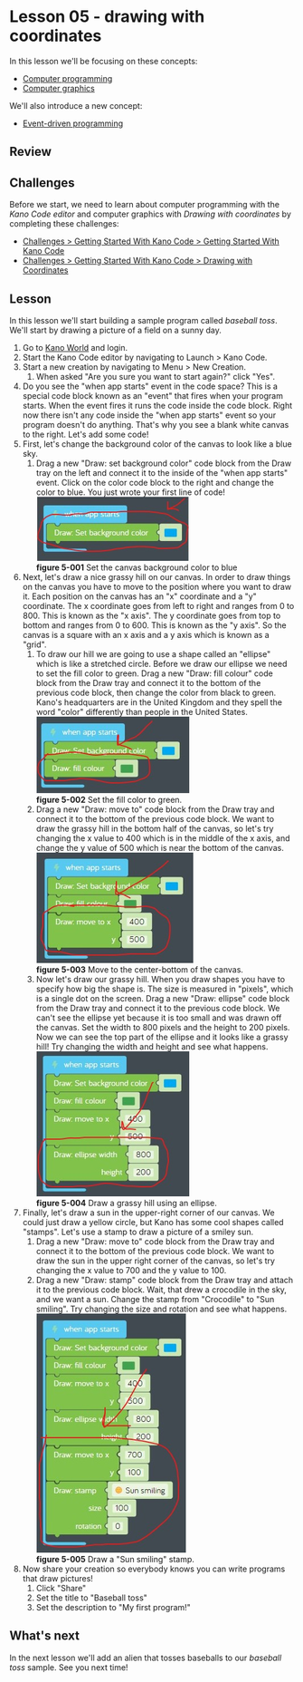 # Lesson 05 - drawing with coordinates

In this lesson we'll be focusing on these concepts:

* [Computer programming](https://en.wikipedia.org/wiki/Computer_programming)
* [Computer graphics](https://en.wikipedia.org/wiki/Computer_graphics)

We'll also introduce a new concept:

* [Event-driven programming](https://en.wikipedia.org/wiki/Event-driven_programming)

## Review

## Challenges

Before we start, we need to learn about computer programming with the *Kano Code editor* and computer graphics with *Drawing with coordinates* by completing these challenges:

* [Challenges > Getting Started With Kano Code > Getting Started With Kano Code](https://code.kano.me/challenge/CLUB01/CLUB01_00_intro)
* [Challenges > Getting Started With Kano Code > Drawing with Coordinates](https://code.kano.me/challenge/CLUB01/CLUB01_05_coordinates)

## Lesson

In this lesson we'll start building a sample program called *baseball toss*. We'll start by drawing a picture of a field on a sunny day.

1. Go to [Kano World](https://world.kano.me) and login.
1. Start the Kano Code editor by navigating to Launch > Kano Code.
1. Start a new creation by navigating to Menu > New Creation.
    1. When asked "Are you sure you want to start again?" click "Yes".
1. Do you see the "when app starts" event in the code space? This is a special code block known as an "event" that fires when your program starts. When the event fires it runs the code inside the code block. Right now there isn't any code inside the "when app starts" event so your program doesn't do anything. That's why you see a blank white canvas to the right. Let's add some code!
1. First, let's change the background color of the canvas to look like a blue sky.
    1. Drag a new "Draw: set background color" code block from the Draw tray on the left and connect it to the inside of the "when app starts" event. Click on the color code block to the right and change the color to blue. You just wrote your first line of code!  
    ![5-001](./images/5-001.jpg)  
    **figure 5-001** Set the canvas background color to blue
1. Next, let's draw a nice grassy hill on our canvas. In order to draw things on the canvas you have to move to the position where you want to draw it. Each position on the canvas has an "x" coordinate and a "y" coordinate. The x coordinate goes from left to right and ranges from 0 to 800. This is known as the "x axis". The y coordinate goes from top to bottom and ranges from 0 to 600. This is known as the "y axis". So the canvas is a square with an x axis and a y axis which is known as a "grid".
    1. To draw our hill we are going to use a shape called an "ellipse" which is like a stretched circle. Before we draw our ellipse we need to set the fill color to green. Drag a new "Draw: fill colour" code block from the Draw tray and connect it to the bottom of the previous code block, then change the color from black to green. Kano's headquarters are in the United Kingdom and they spell the word "color" differently than people in the United States.  
    ![5-002](./images/5-002.jpg)  
    **figure 5-002** Set the fill color to green.
    1. Drag a new "Draw: move to" code block from the Draw tray and connect it to the bottom of the previous code block. We want to draw the grassy hill in the bottom half of the canvas, so let's try changing the x value to 400 which is in the middle of the x axis, and change the y value of 500 which is near the bottom of the canvas.  
    ![5-003](./images/5-003.jpg)  
    **figure 5-003** Move to the center-bottom of the canvas.
    1. Now let's draw our grassy hill. When you draw shapes you have to specify how big the shape is. The size is measured in "pixels", which is a single dot on the screen. Drag a new "Draw: ellipse" code block from the Draw tray and connect it to the previous code block. We can't see the ellipse yet because it is too small and was drawn off the canvas. Set the width to 800 pixels and the height to 200 pixels. Now we can see the top part of the ellipse and it looks like a grassy hill! Try changing the width and height and see what happens.  
    ![5-004](./images/5-004.jpg)  
    **figure 5-004** Draw a grassy hill using an ellipse.
1. Finally, let's draw a sun in the upper-right corner of our canvas. We could just draw a yellow circle, but Kano has some cool shapes called "stamps". Let's use a stamp to draw a picture of a smiley sun.
    1. Drag a new "Draw: move to" code block from the Draw tray and connect it to the bottom of the previous code block. We want to draw the sun in the upper right corner of the canvas, so let's try changing the x value to 700 and the y value to 100.  
    1. Drag a new "Draw: stamp" code block from the Draw tray and attach it to the previous code block. Wait, that drew a crocodile in the sky, and we want a sun. Change the stamp from "Crocodile" to "Sun smiling". Try changing the size and rotation and see what happens.  
    ![5-005](./images/5-005.jpg)  
    **figure 5-005** Draw a "Sun smiling" stamp.
1. Now share your creation so everybody knows you can write programs that draw pictures!
    1. Click "Share"
    1. Set the title to "Baseball toss"
    1. Set the description to "My first program!"

## What's next

In the next lesson we'll add an alien that tosses baseballs to our *baseball toss* sample. See you next time!
